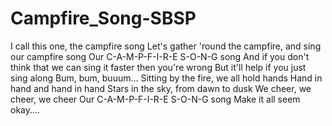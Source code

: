 # Campfire_Song-SBSP
I call this one, the campfire song 
Let's gather 'round the campfire, and sing our campfire song
Our C-A-M-P-F-I-R-E S-O-N-G song
And if you don't think that we can sing it faster then you're wrong
But it'll help if you just sing along
Bum, bum, buuum...
Sitting by the fire, we all hold hands 
Hand in hand and hand in hand 
Stars in the sky, from dawn to dusk
We cheer, we cheer, we cheer
Our C-A-M-P-F-I-R-E S-O-N-G song 
Make it all seem okay.... 
